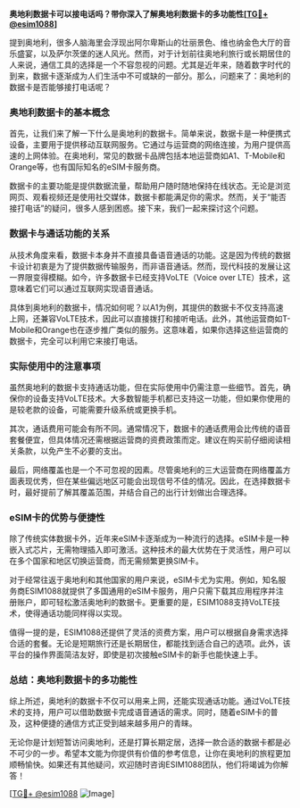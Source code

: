 **奥地利数据卡可以接电话吗？带你深入了解奥地利数据卡的多功能性[[TG💪+ @esim1088](https://t.me/s/esim1088)]**

提到奥地利，很多人脑海里会浮现出阿尔卑斯山的壮丽景色、维也纳金色大厅的音乐盛宴，以及萨尔茨堡的迷人风光。然而，对于计划前往奥地利旅行或长期居住的人来说，通信工具的选择是一个不容忽视的问题。尤其是近年来，随着数字时代的到来，数据卡逐渐成为人们生活中不可或缺的一部分。那么，问题来了：奥地利的数据卡是否能够接打电话呢？

### 奥地利数据卡的基本概念

首先，让我们来了解一下什么是奥地利的数据卡。简单来说，数据卡是一种便携式设备，主要用于提供移动互联网服务。它通过与运营商的网络连接，为用户提供高速的上网体验。在奥地利，常见的数据卡品牌包括本地运营商如A1、T-Mobile和Orange等，也有国际知名的eSIM卡服务商。

数据卡的主要功能是提供数据流量，帮助用户随时随地保持在线状态。无论是浏览网页、观看视频还是使用社交媒体，数据卡都能满足你的需求。然而，关于“能否接打电话”的疑问，很多人感到困惑。接下来，我们一起来探讨这个问题。

### 数据卡与通话功能的关系

从技术角度来看，数据卡本身并不直接具备语音通话的功能。这是因为传统的数据卡设计初衷是为了提供数据传输服务，而非语音通话。然而，现代科技的发展让这一界限变得模糊。如今，许多数据卡已经支持VoLTE（Voice over LTE）技术，这意味着它们可以通过互联网实现语音通话。

具体到奥地利的数据卡，情况如何呢？以A1为例，其提供的数据卡不仅支持高速上网，还兼容VoLTE技术，因此可以直接拨打和接听电话。此外，其他运营商如T-Mobile和Orange也在逐步推广类似的服务。这意味着，如果你选择这些运营商的数据卡，完全可以利用它来接打电话。

### 实际使用中的注意事项

虽然奥地利的数据卡支持通话功能，但在实际使用中仍需注意一些细节。首先，确保你的设备支持VoLTE技术。大多数智能手机都已支持这一功能，但如果你使用的是较老款的设备，可能需要升级系统或更换手机。

其次，通话费用可能会有所不同。通常情况下，数据卡的通话费用会比传统的语音套餐便宜，但具体情况还需根据运营商的资费政策而定。建议在购买前仔细阅读相关条款，以免产生不必要的支出。

最后，网络覆盖也是一个不可忽视的因素。尽管奥地利的三大运营商在网络覆盖方面表现优秀，但在某些偏远地区可能会出现信号不佳的情况。因此，在选择数据卡时，最好提前了解其覆盖范围，并结合自己的出行计划做出合理选择。

### eSIM卡的优势与便捷性

除了传统实体数据卡外，近年来eSIM卡逐渐成为一种流行的选择。eSIM卡是一种嵌入式芯片，无需物理插入即可激活。这种技术的最大优势在于灵活性，用户可以在多个国家和地区切换运营商，而无需频繁更换SIM卡。

对于经常往返于奥地利和其他国家的用户来说，eSIM卡尤为实用。例如，知名服务商ESIM1088就提供了多国通用的eSIM卡服务，用户只需下载其应用程序并注册账户，即可轻松激活奥地利的数据卡。更重要的是，ESIM1088支持VoLTE技术，使得通话功能同样得以实现。

值得一提的是，ESIM1088还提供了灵活的资费方案，用户可以根据自身需求选择合适的套餐。无论是短期旅行还是长期居住，都能找到适合自己的选项。此外，该平台的操作界面简洁友好，即使是初次接触eSIM卡的新手也能快速上手。

### 总结：奥地利数据卡的多功能性

综上所述，奥地利的数据卡不仅可以用来上网，还能实现通话功能。通过VoLTE技术的支持，用户可以借助数据卡完成语音通话的需求。同时，随着eSIM卡的普及，这种便捷的通信方式正受到越来越多用户的青睐。

无论你是计划短暂访问奥地利，还是打算长期定居，选择一款合适的数据卡都是必不可少的一步。希望本文能为你提供有价值的参考信息，让你在奥地利的旅程更加顺畅愉快。如果还有其他疑问，欢迎随时咨询ESIM1088团队，他们将竭诚为你解答！

[[TG💪+ @esim1088](https://t.me/s/esim1088) ![Image](https://i.postimg.cc/4NQfJmqS/Snipaste-2025-05-13-00-14-12.png)]